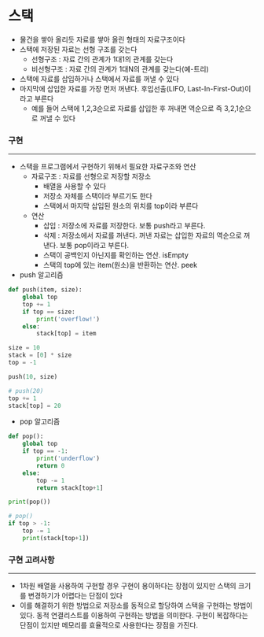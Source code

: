 # 스택
- 물건을 쌓아 올리듯 자료를 쌓아 올린 형태의 자료구조이다
- 스택에 저장된 자료는 선형 구조를 갖는다
    - 선형구조 : 자료 간의 관계가 1대1의 관계를 갖는다
    - 비선형구조 : 자료 간의 관계가 1대N의 관계를 갖는다(예-트리)
- 스택에 자료를 삽입하거나 스택에서 자료를 꺼낼 수 있다
- 마지막에 삽입한 자료를 가장 먼저 꺼낸다. 후입선출(LIFO, Last-In-First-Out)이라고 부른다
    - 예를 들어 스택에 1,2,3순으로 자료를 삽입한 후 꺼내면 역순으로 즉 3,2,1순으로 꺼낼 수 있다
### 구현
---
- 스택을 프로그램에서 구현하기 위해서 필요한 자료구조와 연산
    - 자료구조 : 자료를 선형으로 저장할 저장소
        - 배열을 사용할 수 있다
        - 저장소 자체를 스택이라 부르기도 한다
        - 스택에서 마지막 삽입된 원소의 위치를 top이라 부른다
    - 연산
        - 삽입 : 저장소에 자료를 저장한다. 보통 push라고 부른다.
        - 삭제 : 저장소에서 자료를 꺼낸다. 꺼낸 자료는 삽입한 자료의 역순으로 꺼낸다. 보통 pop이라고 부른다.
        - 스택이 공백인지 아닌지를 확인하는 연산. isEmpty
        - 스택의 top에 있는 item(원소)을 반환하는 연산. peek
- push 알고리즘
```python
def push(item, size):
    global top
    top += 1
    if top == size:
        print('overflow!')
    else:
        stack[top] = item

size = 10
stack = [0] * size
top = -1

push(10, size)

# push(20)
top += 1
stack[top] = 20
```
- pop 알고리즘
```python
def pop():
    global top
    if top == -1:
        print('underflow')
        return 0
    else:
        top -= 1
        return stack[top+1]

print(pop())

# pop()
if top > -1:
    top -= 1
    print(stack[top+1])
```
### 구현 고려사항
---
- 1차원 배열을 사용하여 구현할 경우 구현이 용이하다는 장점이 있지만 스택의 크기를 변경하기가 어렵다는 단점이 있다
- 이를 해결하기 위한 방법으로 저장소를 동적으로 할당하여 스택을 구현하는 방법이 있다. 동적 연결리스트를 이용하여 구현하는 방법을 의미한다. 구현이 복잡하다는 단점이 있지만 메모리를 효율적으로 사용한다는 장점을 가진다.
